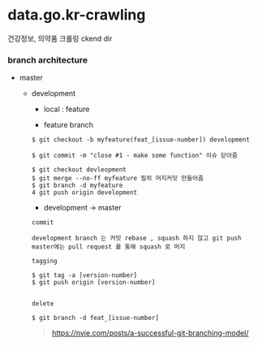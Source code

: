 # data.go.kr-crawling
건강정보, 의약품 크롤링
ckend dir

### branch architecture

- master
  - development
      - local : feature

      - feature branch

      ```
      $ git checkout -b myfeature(feat_[issue-number]) development

      $ git commit -m "close #1 - make some function" 이슈 닫아줌

      $ git checkout devleopment
      $ git merge --no-ff myfeature 필히 머지커밋 만들어줌
      $ git branch -d myfeature
      4 git push origin development

      ```

      - development -> master 

      ```
      commit

      development branch 는 커밋 rebase , squash 하지 않고 git push
      master에는 pull request 를 통해 squash 로 머지 

      tagging

      $ git tag -a [version-number]
      $ git push origin [version-number]


      delete

      $ git branch -d feat_[issue-number]
      ```

      > https://nvie.com/posts/a-successful-git-branching-model/

      

